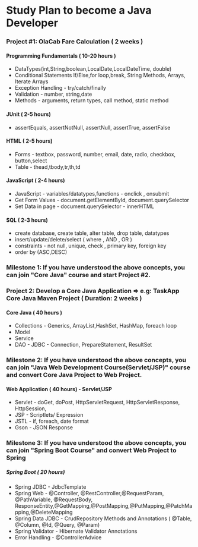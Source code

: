 # Study Plan to become a Java Developer

### Project #1: OlaCab Fare Calculation ( 2 weeks )

#### Programming Fundamentals ( 10-20 hours ) 
*  DataTypes(int,String,boolean,LocalDate,LocalDateTime, double)
*  Conditional Statements  If/Else,for loop,break, String Methods, Arrays,  Iterate Arrays
*  Exception Handling - try/catch/finally 
*  Validation - number, string,date
*  Methods - arguments, return types, call method, static method

#### JUnit ( 2-5 hours)
* assertEquals, assertNotNull, assertNull, assertTrue, assertFalse

#### HTML ( 2-5 hours)
* Forms - textbox, password, number, email, date, radio, checkbox, button,select
* Table - thead,tbody,tr,th,td

#### JavaScript ( 2-4 hours)
* JavaScript - variables/datatypes,functions - onclick , onsubmit
* Get Form Values - document.getElementById, document.querySelector
* Set Data in page - document.querySelector - innerHTML

#### SQL ( 2-3 hours)
* create database, create table, alter table, drop table, datatypes
* insert/update/delete/select ( where , AND , OR )
* constraints - not null, unique, check , primary key, foreign key
* order by (ASC,DESC)

### Milestone 1: If you have understood the above concepts, you can join "Core Java" course and start Project #2.

### Project 2: Develop a Core Java Application => e.g: TaskApp Core Java Maven Project ( Duration: 2 weeks )

#### Core Java ( 40 hours )
* Collections - Generics, ArrayList,HashSet, HashMap, foreach loop
* Model
* Service
* DAO - JDBC - Connection, PrepareStatement, ResultSet

### Milestone 2: If you have understood the above concepts, you can join "Java Web Development Course(Servlet/JSP)" course and convert Core Java Project to Web Project.

#### Web Application ( 40 hours) - Servlet/JSP
* Servlet - doGet, doPost, HttpServletRequest, HttpServletResponse, HttpSession, 
* JSP - Scriptlets/ Expression
* JSTL - if, foreach, date format
* Gson - JSON Response

### Milestone 3: If you have understood the above concepts, you can join "Spring Boot Course" and convert Web Project to Spring

##### Spring Boot ( 20 hours)
* Spring JDBC - JdbcTemplate
* Spring Web - @Controller, @RestController,@RequestParam, @PathVariable, @RequestBody, ResponseEntity,@GetMapping,@PostMapping,@PutMapping,@PatchMapping,@DeleteMapping
* Spring Data JDBC - CrudRepository Methods and Annotations ( @Table, @Column, @Id, @Query, @Param)
* Spring Validator - Hibernate Validator Annotations 
* Error Handling - @ControllerAdvice

